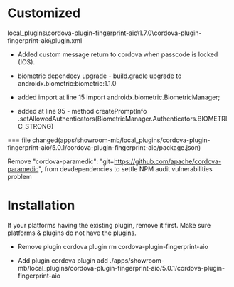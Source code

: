 # Customized

local_plugins\cordova-plugin-fingerprint-aio\1.7.0\cordova-plugin-fingerprint-aio\plugin.xml

- Added custom message return to cordova when passcode is locked (IOS).

- biometric dependecy upgrade - build.gradle
  upgrade to androidx.biometric:biometric:1.1.0

- added import at line 15
  import androidx.biometric.BiometricManager;

- added at line 95 - method createPromptInfo  
  .setAllowedAuthenticators(BiometricManager.Authenticators.BIOMETRIC_STRONG)

===
file changed(apps/showroom-mb/local_plugins/cordova-plugin-fingerprint-aio/5.0.1/cordova-plugin-fingerprint-aio/package.json)

Remove "cordova-paramedic": "git+https://github.com/apache/cordova-paramedic", from devdependencies to settle NPM audit vulnerabilities problem

# Installation

If your platforms having the existing plugin, remove it first. Make sure platforms & plugins do not have the plugins.

- Remove plugin
  cordova plugin rm cordova-plugin-fingerprint-aio

- Add plugin
  cordova plugin add ./apps/showroom-mb/local_plugins/cordova-plugin-fingerprint-aio/5.0.1/cordova-plugin-fingerprint-aio
